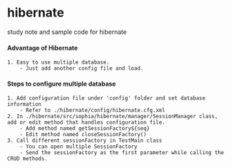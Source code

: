 # hibernate
study note and sample code for hibernate

#### Advantage of Hibernate 
	1. Easy to use multiple database. 
		- Just add another config file and load.
		
#### Steps to configure multiple database
	1. Add configuration file under 'config' folder and set database information
		- Refer to ./hibernate/config/hibernate.cfg.xml
	2. In ./hibernate/src/sophia/hibernate/manager/SessionManager class, add or edit method that handles configuration file.
		- Add method named getSessionFactory${seq}
		- Edit method named closeSessionFactory()
	3. Call different sessionFactory in TestMain class
		- You can open multiple SessionFactory
		- Send the sessionFactory as the first parameter while calling the CRUD methods.
	
	